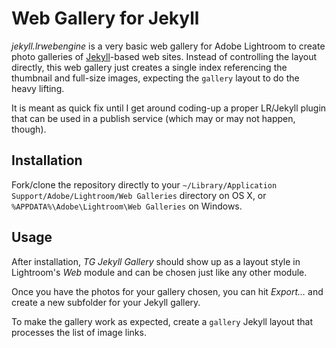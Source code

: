 # Web Gallery for Jekyll

*jekyll.lrwebengine* is a very basic web gallery for Adobe Lightroom to
create photo galleries of [Jekyll](http://jekyllrb.com)-based web sites.
Instead of controlling the layout directly, this web gallery just creates
a single index referencing the thumbnail and full-size images, expecting
the `gallery` layout to do the heavy lifting.

It is meant as quick fix until I get around coding-up a proper LR/Jekyll
plugin that can be used in a publish service (which may or may not happen,
though).

## Installation

Fork/clone the repository directly to your
`~/Library/Application Support/Adobe/Lightroom/Web Galleries` directory
on OS&nbsp;X, or `%APPDATA%\Adobe\Lightroom\Web Galleries` on Windows.

## Usage

After installation, *TG Jekyll Gallery* should show up as a layout style
in Lightroom's *Web* module and can be chosen just like any other module.

Once you have the photos for your gallery chosen, you can hit *Export…*
and create a new subfolder for your Jekyll gallery.

To make the gallery work as expected, create a `gallery` Jekyll layout
that processes the list of image links.
